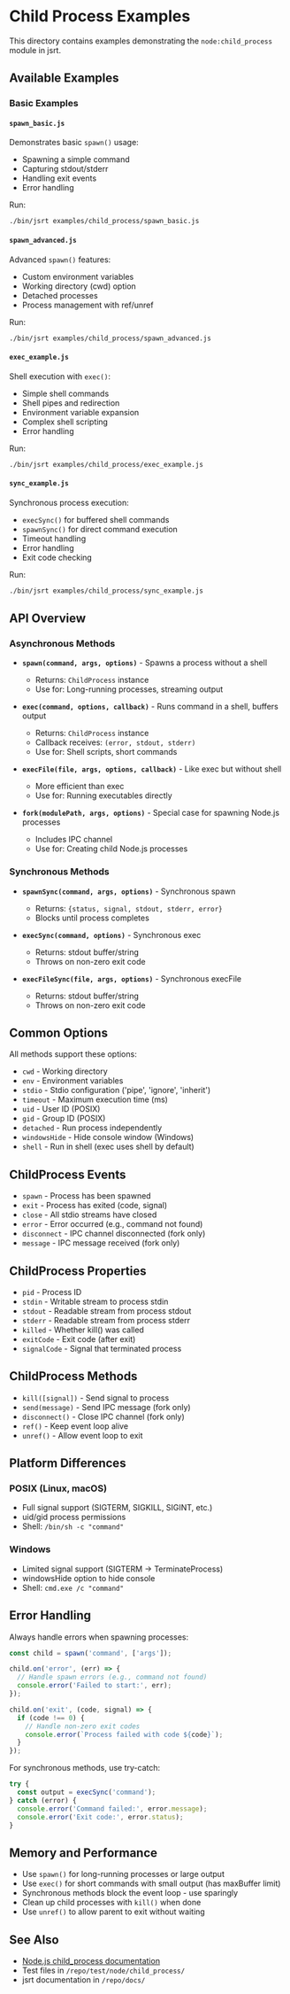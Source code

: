# Child Process Examples

This directory contains examples demonstrating the `node:child_process` module in jsrt.

## Available Examples

### Basic Examples

#### `spawn_basic.js`
Demonstrates basic `spawn()` usage:
- Spawning a simple command
- Capturing stdout/stderr
- Handling exit events
- Error handling

Run:
```bash
./bin/jsrt examples/child_process/spawn_basic.js
```

#### `spawn_advanced.js`
Advanced `spawn()` features:
- Custom environment variables
- Working directory (cwd) option
- Detached processes
- Process management with ref/unref

Run:
```bash
./bin/jsrt examples/child_process/spawn_advanced.js
```

#### `exec_example.js`
Shell execution with `exec()`:
- Simple shell commands
- Shell pipes and redirection
- Environment variable expansion
- Complex shell scripting
- Error handling

Run:
```bash
./bin/jsrt examples/child_process/exec_example.js
```

#### `sync_example.js`
Synchronous process execution:
- `execSync()` for buffered shell commands
- `spawnSync()` for direct command execution
- Timeout handling
- Error handling
- Exit code checking

Run:
```bash
./bin/jsrt examples/child_process/sync_example.js
```

## API Overview

### Asynchronous Methods

- **`spawn(command, args, options)`** - Spawns a process without a shell
  - Returns: `ChildProcess` instance
  - Use for: Long-running processes, streaming output

- **`exec(command, options, callback)`** - Runs command in a shell, buffers output
  - Returns: `ChildProcess` instance
  - Callback receives: `(error, stdout, stderr)`
  - Use for: Shell scripts, short commands

- **`execFile(file, args, options, callback)`** - Like exec but without shell
  - More efficient than exec
  - Use for: Running executables directly

- **`fork(modulePath, args, options)`** - Special case for spawning Node.js processes
  - Includes IPC channel
  - Use for: Creating child Node.js processes

### Synchronous Methods

- **`spawnSync(command, args, options)`** - Synchronous spawn
  - Returns: `{status, signal, stdout, stderr, error}`
  - Blocks until process completes

- **`execSync(command, options)`** - Synchronous exec
  - Returns: stdout buffer/string
  - Throws on non-zero exit code

- **`execFileSync(file, args, options)`** - Synchronous execFile
  - Returns: stdout buffer/string
  - Throws on non-zero exit code

## Common Options

All methods support these options:

- `cwd` - Working directory
- `env` - Environment variables
- `stdio` - Stdio configuration ('pipe', 'ignore', 'inherit')
- `timeout` - Maximum execution time (ms)
- `uid` - User ID (POSIX)
- `gid` - Group ID (POSIX)
- `detached` - Run process independently
- `windowsHide` - Hide console window (Windows)
- `shell` - Run in shell (exec uses shell by default)

## ChildProcess Events

- `spawn` - Process has been spawned
- `exit` - Process has exited (code, signal)
- `close` - All stdio streams have closed
- `error` - Error occurred (e.g., command not found)
- `disconnect` - IPC channel disconnected (fork only)
- `message` - IPC message received (fork only)

## ChildProcess Properties

- `pid` - Process ID
- `stdin` - Writable stream to process stdin
- `stdout` - Readable stream from process stdout
- `stderr` - Readable stream from process stderr
- `killed` - Whether kill() was called
- `exitCode` - Exit code (after exit)
- `signalCode` - Signal that terminated process

## ChildProcess Methods

- `kill([signal])` - Send signal to process
- `send(message)` - Send IPC message (fork only)
- `disconnect()` - Close IPC channel (fork only)
- `ref()` - Keep event loop alive
- `unref()` - Allow event loop to exit

## Platform Differences

### POSIX (Linux, macOS)
- Full signal support (SIGTERM, SIGKILL, SIGINT, etc.)
- uid/gid process permissions
- Shell: `/bin/sh -c "command"`

### Windows
- Limited signal support (SIGTERM → TerminateProcess)
- windowsHide option to hide console
- Shell: `cmd.exe /c "command"`

## Error Handling

Always handle errors when spawning processes:

```javascript
const child = spawn('command', ['args']);

child.on('error', (err) => {
  // Handle spawn errors (e.g., command not found)
  console.error('Failed to start:', err);
});

child.on('exit', (code, signal) => {
  if (code !== 0) {
    // Handle non-zero exit codes
    console.error(`Process failed with code ${code}`);
  }
});
```

For synchronous methods, use try-catch:

```javascript
try {
  const output = execSync('command');
} catch (error) {
  console.error('Command failed:', error.message);
  console.error('Exit code:', error.status);
}
```

## Memory and Performance

- Use `spawn()` for long-running processes or large output
- Use `exec()` for short commands with small output (has maxBuffer limit)
- Synchronous methods block the event loop - use sparingly
- Clean up child processes with `kill()` when done
- Use `unref()` to allow parent to exit without waiting

## See Also

- [Node.js child_process documentation](https://nodejs.org/api/child_process.html)
- Test files in `/repo/test/node/child_process/`
- jsrt documentation in `/repo/docs/`
